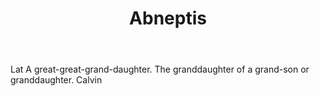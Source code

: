 ---
title: Abneptis
letter: A
permalink: "/definitions/abneptis.html"
body: Lat A great-great-grand-daughter. The granddaughter of a grand-son or granddaughter.
  Calvin
published_at: '2018-07-07'
layout: post
---